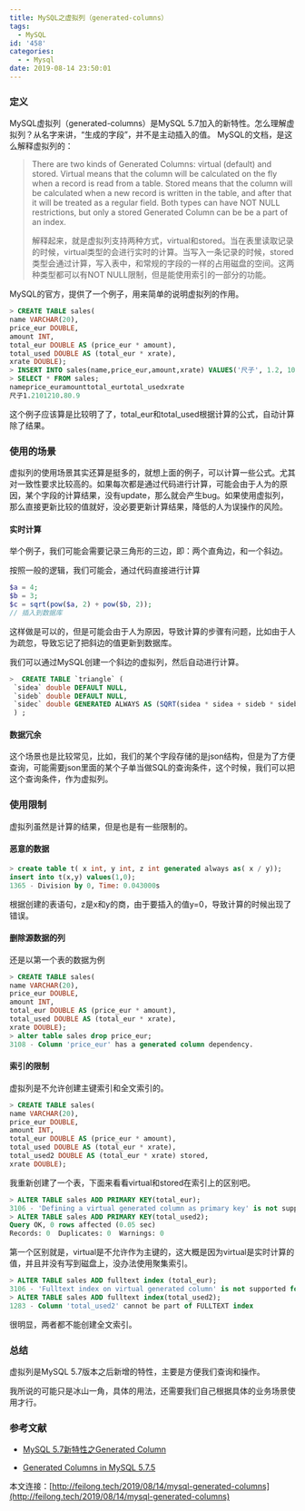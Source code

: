```yaml
---
title: MySQL之虚拟列（generated-columns）
tags:
  - MySQL
id: '458'
categories:
  - - Mysql
date: 2019-08-14 23:50:01
---
```


### 定义

MySQL虚拟列（generated-columns）是MySQL 5.7加入的新特性。怎么理解虚拟列？从名字来讲，“生成的字段”，并不是主动插入的值。 MySQL的文档，是这么解释虚拟列的：

> There are two kinds of Generated Columns: virtual (default) and stored. Virtual means that the column will be calculated on the fly when a record is read from a table. Stored means that the column will be calculated when a new record is written in the table, and after that it will be treated as a regular field. Both types can have NOT NULL restrictions, but only a stored Generated Column can be be a part of an index.
> 
> 解释起来，就是虚拟列支持两种方式，virtual和stored。当在表里读取记录的时候，virtual类型的会进行实时的计算。当写入一条记录的时候，stored类型会通过计算，写入表中，和常规的字段的一样的占用磁盘的空间。这两种类型都可以有NOT NULL限制，但是能使用索引的一部分的功能。

MySQL的官方，提供了一个例子，用来简单的说明虚拟列的作用。

```sql
> CREATE TABLE sales(
name VARCHAR(20),
price_eur DOUBLE,
amount INT,
total_eur DOUBLE AS (price_eur * amount),
total_used DOUBLE AS (total_eur * xrate),
xrate DOUBLE);
> INSERT INTO sales(name,price_eur,amount,xrate) VALUES('尺子', 1.2, 10, 0.9);
> SELECT * FROM sales;
nameprice_euramounttotal_eurtotal_usedxrate
尺子1.2101210.80.9
```

这个例子应该算是比较明了了，total\_eur和total\_used根据计算的公式，自动计算除了结果。

### 使用的场景

虚拟列的使用场景其实还算是挺多的，就想上面的例子，可以计算一些公式。尤其对一致性要求比较高的。如果每次都是通过代码进行计算，可能会由于人为的原因，某个字段的计算结果，没有update，那么就会产生bug。如果使用虚拟列，那么直接更新比较的值就好，没必要更新计算结果，降低的人为误操作的风险。

#### 实时计算

举个例子，我们可能会需要记录三角形的三边，即：两个直角边，和一个斜边。

按照一般的逻辑，我们可能会，通过代码直接进行计算

```php
$a = 4;
$b = 3;
$c = sqrt(pow($a, 2) + pow($b, 2));
// 插入到数据库
```

这样做是可以的，但是可能会由于人为原因，导致计算的步骤有问题，比如由于人为疏忽，导致忘记了把斜边的值更新到数据库。

我们可以通过MySQL创建一个斜边的虚拟列，然后自动进行计算。

```sql
>  CREATE TABLE `triangle` (
 `sidea` double DEFAULT NULL,
 `sideb` double DEFAULT NULL,
 `sidec` double GENERATED ALWAYS AS (SQRT(sidea * sidea + sideb * sideb))
 ) ;
```

#### 数据冗余

这个场景也是比较常见，比如，我们的某个字段存储的是json结构，但是为了方便查询，可能需要json里面的某个子单当做SQL的查询条件，这个时候，我们可以把这个查询条件，作为虚拟列。

### 使用限制

虚拟列虽然是计算的结果，但是也是有一些限制的。

#### 恶意的数据

```sql
> create table t( x int, y int, z int generated always as( x / y));
insert into t(x,y) values(1,0); 
1365 - Division by 0, Time: 0.043000s
```

根据创建的表语句，z是x和y的商，由于要插入的值y=0，导致计算的时候出现了错误。

#### 删除源数据的列

还是以第一个表的数据为例

```sql
> CREATE TABLE sales(
name VARCHAR(20),
price_eur DOUBLE,
amount INT,
total_eur DOUBLE AS (price_eur * amount),
total_used DOUBLE AS (total_eur * xrate),
xrate DOUBLE);
> alter table sales drop price_eur;
3108 - Column 'price_eur' has a generated column dependency.
```

#### 索引的限制

虚拟列是不允许创建主键索引和全文索引的。

```sql
> CREATE TABLE sales(
name VARCHAR(20),
price_eur DOUBLE,
amount INT,
total_eur DOUBLE AS (price_eur * amount),
total_used DOUBLE AS (total_eur * xrate),
total_used2 DOUBLE AS (total_eur * xrate) stored,
xrate DOUBLE);
```

我重新创建了一个表，下面来看看virtual和stored在索引上的区别吧。

```sql
> ALTER TABLE sales ADD PRIMARY KEY(total_eur);
3106 - 'Defining a virtual generated column as primary key' is not supported for generated columns.
> ALTER TABLE sales ADD PRIMARY KEY(total_used2);
Query OK, 0 rows affected (0.05 sec)
Records: 0  Duplicates: 0  Warnings: 0
```

第一个区别就是，virtual是不允许作为主键的，这大概是因为virtual是实时计算的值，并且并没有写到磁盘上，没办法使用聚集索引。

```sql
> ALTER TABLE sales ADD fulltext index (total_eur);
3106 - 'Fulltext index on virtual generated column' is not supported for generated columns.
> ALTER TABLE sales ADD fulltext index(total_used2);
1283 - Column 'total_used2' cannot be part of FULLTEXT index
```

很明显，两者都不能创建全文索引。

### 总结

虚拟列是MySQL 5.7版本之后新增的特性，主要是方便我们查询和操作。

我所说的可能只是冰山一角，具体的用法，还需要我们自己根据具体的业务场景使用才行。

### 参考文献

*   [MySQL 5.7新特性之Generated Column](https://www.linuxidc.com/Linux/2016-02/128066.htm)
    
*   [Generated Columns in MySQL 5.7.5](http://mysqlserverteam.com/generated-columns-in-mysql-5-7-5/)
    

本文连接：[http://feilong.tech/2019/08/14/mysql-generated-columns](http://feilong.tech/2019/08/14/mysql-generated-columns)